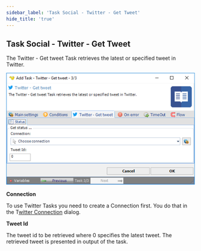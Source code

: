 ```yaml
---
sidebar_label: 'Task Social - Twitter - Get Tweet'
hide_title: 'true'
---
```


## Task Social - Twitter - Get Tweet

The Twitter - Get tweet Task retrieves the latest or specified tweet in Twitter.

![](../../../static/img/tasksocialtwittergettweet.png)

**Connection**

To use Twitter Tasks you need to create a Connection first. You do that in the T[witter Connection](connection-twitter) dialog.
 
**Tweet Id**

The tweet id to be retrieved where 0 specifies the latest tweet. The retrieved tweet is presented in output of the task.

